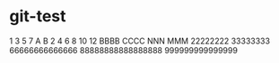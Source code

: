 # git-test
1
3
5
7
A
B
2
4
6
8
10
12
BBBB
CCCC
NNN
MMM
22222222
33333333
66666666666666
88888888888888888
999999999999999
